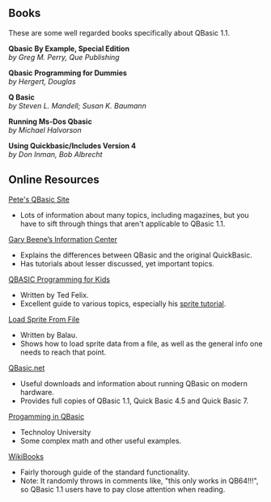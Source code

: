 ## Books
These are some well regarded books specifically about QBasic 1.1.  

**Qbasic By Example, Special Edition**  
*by Greg M. Perry, Que Publishing*  

**Qbasic Programming for Dummies**  
*by Hergert, Douglas*  

**Q Basic**  
*by Steven L. Mandell; Susan K. Baumann*  

**Running Ms-Dos Qbasic**  
*by Michael Halvorson*  

**Using Quickbasic/Includes Version 4**  
*by Don Inman, Bob Albrecht*  

## Online Resources

<a href="http://www.petesqbsite.com/" rel="noopener" target="_blank">Pete's QBasic Site</a>  
- Lots of information about many topics, including magazines, but you have to sift through things that aren't applicable to QBasic 1.1.

<a href="https://www.garybeene.com/qbasic/index.htm" rel="noopener" target="_blank">Gary Beene’s Information Center</a>  
- Explains the differences between QBasic and the original QuickBasic.
- Has tutorials about lesser discussed, yet important topics.

<a href="http://tedfelix.com/qbasic/" rel="noopener" target="_blank">QBASIC Programming for Kids</a>  
- Written by Ted Felix.
- Excellent guide to various topics, especially his <a href="http://tedfelix.com/qbasic/sprites.html" rel="noopener" target="_blank">sprite tutorial</a>.

<a href="https://balau82.wordpress.com/2015/01/18/nostalgia-trip-qbasic-game-programming/" rel="noopener" target="_blank">Load Sprite From File</a>  
- Written by Balau.
- Shows how to load sprite data from a file, as well as the general info one needs to reach that point.

<a href="https://www.qbasic.net/" rel="noopener" target="_blank">QBasic.net</a>  
- Useful downloads and information about running QBasic on modern hardware.
- Provides full copies of QBasic 1.1, Quick Basic 4.5 and Quick Basic 7.

<a href="http://docshare01.docshare.tips/files/14610/146108761.pdf" rel="noopener" target="_blank">Progamming in QBasic</a>  
- Technoloy University
- Some complex math and other useful examples.  

<a href="https://en.wikibooks.org/wiki/QBasic" rel="noopener" target="_blank">WikiBooks</a>  
- Fairly thorough guide of the standard functionality. 
- Note: It randomly throws in comments like, "this only works in QB64!!!", so QBasic 1.1 users have to pay close attention when reading.  
